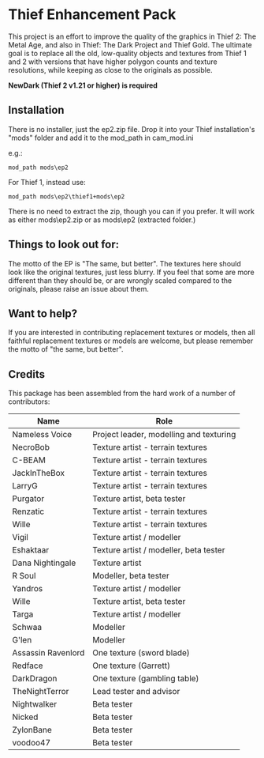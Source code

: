 # Thief Enhancement Pack


This project is an effort to improve the quality of the graphics in Thief 2: The Metal Age, and also in Thief: The Dark Project and Thief Gold.
The ultimate goal is to replace all the old, low-quality objects and textures from Thief 1 and 2 with versions that have higher polygon counts and texture resolutions, while keeping as close to the originals as possible.


**NewDark (Thief 2 v1.21 or higher) is required**



## Installation
There is no installer, just the ep2.zip file. Drop it into your Thief installation's "mods" folder and add it to the mod_path in cam_mod.ini

e.g.:

    mod_path mods\ep2

For Thief 1, instead use:

    mod_path mods\ep2\thief1+mods\ep2

There is no need to extract the zip, though you can if you prefer.  It will work as either mods\ep2.zip or as mods\ep2 (extracted folder.)


## Things to look out for:
The motto of the EP is "The same, but better".  The textures here should look like the original textures, just less blurry.  If you feel that some are more different than they should be, or are wrongly scaled compared to the originals, please raise an issue about them.



## Want to help?
If you are interested in contributing replacement textures or models, then all faithful replacement textures or models are welcome, but please remember the motto of "the same, but better".



## Credits

This package has been assembled from  the hard work of a number of contributors:

| Name               | Role                                              |
|--------------------|---------------------------------------------------|
| Nameless Voice     | Project leader, modelling and texturing           |
| NecroBob           | Texture artist - terrain textures                 |
| C-BEAM             | Texture artist - terrain textures                 |
| JackInTheBox       | Texture artist - terrain textures                 |
| LarryG             | Texture artist - terrain textures                 |
| Purgator           | Texture artist, beta tester                       |
| Renzatic           | Texture artist - terrain textures                 |
| Wille              | Texture artist - terrain textures                 |
| Vigil              | Texture artist / modeller                         |
| Eshaktaar          | Texture artist / modeller, beta tester            |
| Dana Nightingale   | Texture artist                                    |
| R Soul             | Modeller, beta tester                             |
| Yandros            | Texture artist / modeller                         |
| Wille              | Texture artist, beta tester                       |
| Targa              | Texture artist / modeller                         |
| Schwaa             | Modeller                                          |
| G'len              | Modeller                                          |
| Assassin Ravenlord | One texture (sword blade)                         |
| Redface            | One texture (Garrett)                             |
| DarkDragon         | One texture (gambling table)                      |
| TheNightTerror     | Lead tester and advisor                           |
| Nightwalker        | Beta tester                                       |
| Nicked             | Beta tester                                       |
| ZylonBane          | Beta tester                                       |
| voodoo47           | Beta tester                                       |

